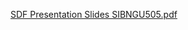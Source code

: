 [SDF Presentation Slides SIBNGU505.pdf](https://github.com/SibusisoNgubeni/cache-bank-project/files/14447919/SDF.Presentation.Slides.SIBNGU505.pdf)
